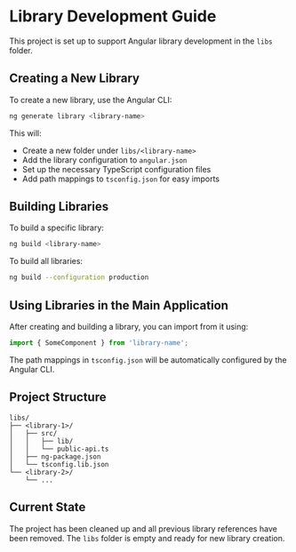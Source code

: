 # Library Development Guide

This project is set up to support Angular library development in the `libs` folder.

## Creating a New Library

To create a new library, use the Angular CLI:

```bash
ng generate library <library-name>
```

This will:

- Create a new folder under `libs/<library-name>`
- Add the library configuration to `angular.json`
- Set up the necessary TypeScript configuration files
- Add path mappings to `tsconfig.json` for easy imports

## Building Libraries

To build a specific library:

```bash
ng build <library-name>
```

To build all libraries:

```bash
ng build --configuration production
```

## Using Libraries in the Main Application

After creating and building a library, you can import from it using:

```typescript
import { SomeComponent } from 'library-name';
```

The path mappings in `tsconfig.json` will be automatically configured by the Angular CLI.

## Project Structure

```
libs/
├── <library-1>/
│   ├── src/
│   │   ├── lib/
│   │   └── public-api.ts
│   ├── ng-package.json
│   └── tsconfig.lib.json
└── <library-2>/
    └── ...
```

## Current State

The project has been cleaned up and all previous library references have been removed. The `libs` folder is empty and ready for new library creation.
